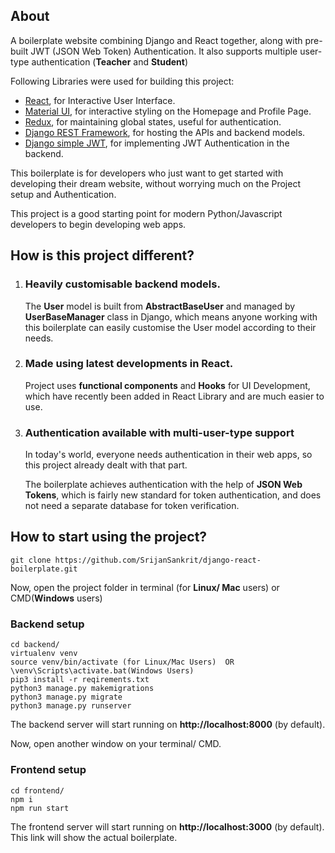 ## About
A boilerplate website combining Django and React together, along with pre-built JWT (JSON Web Token) Authentication.
It also supports multiple user-type authentication (**Teacher** and **Student**)

Following Libraries were used for building this project:
- [React](https://reactjs.org), for Interactive User Interface.
- [Material UI](https://material-ui.com), for interactive styling on the Homepage and Profile Page.
- [Redux](https://redux.js.org), for maintaining global states, useful for authentication.
- [Django REST Framework](https://www.django-rest-framework.org), for hosting the APIs and backend models.
- [Django simple JWT](https://pypi.org/project/djangorestframework-simplejwt/), for implementing JWT Authentication in the backend.

This boilerplate is for developers who just want to get started with developing their dream website, without worrying much on the Project setup and Authentication.

This project is a good starting point for modern Python/Javascript developers to begin developing web apps.

## How is this project different?

1. ### Heavily customisable backend models. 

    The **User** model is built from **AbstractBaseUser** and managed by **UserBaseManager** class in Django, which means anyone working with this boilerplate
    can easily customise the User model according to their needs.
    
2. ### Made using latest developments in React.

    Project uses **functional components** and **Hooks** for UI Development, which have recently been added in React Library and are much easier to use.
    
3. ### Authentication available with multi-user-type support

    In today's world, everyone needs authentication in their web apps, so this project already dealt with that part.
    
    The boilerplate achieves authentication with the help of **JSON Web Tokens**, which is fairly new standard for token authentication, and does not need a
    separate database for token verification.

## How to start using the project?

```
git clone https://github.com/SrijanSankrit/django-react-boilerplate.git
```

Now, open the project folder in terminal (for **Linux/ Mac** users) or CMD(**Windows** users)

### Backend setup

```
cd backend/
virtualenv venv
source venv/bin/activate (for Linux/Mac Users)  OR  \venv\Scripts\activate.bat(Windows Users)
pip3 install -r reqirements.txt
python3 manage.py makemigrations
python3 manage.py migrate
python3 manage.py runserver
```

The backend server will start running on **http://localhost:8000** (by default). 

Now, open another window on your terminal/ CMD.

### Frontend setup

```
cd frontend/
npm i
npm run start
```

The frontend server will start running on **http://localhost:3000** (by default).
This link will show the actual boilerplate.


